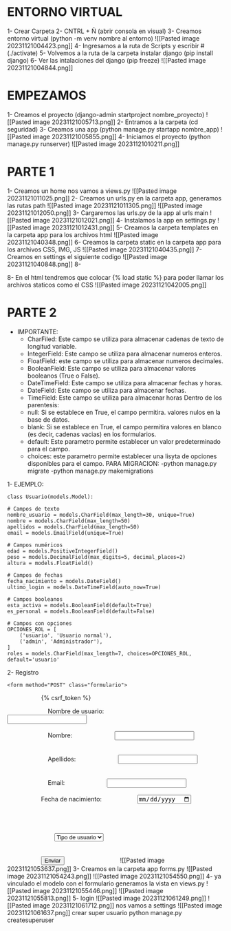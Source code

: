 
# ENTORNO VIRTUAL

1- Crear Carpeta
2- CNTRL + Ñ (abrir consola en visual)
3- Creamos entorno virtual (python -m venv nombre al entorno)
	![[Pasted image 20231121004423.png]]
4- Ingresamos a la ruta de Scripts y escribir #(./activate)
5- Volvemos a la ruta de la carpeta instalar django (pip install django)
6- Ver las intalaciones del django (pip freeze)
	![[Pasted image 20231121004844.png]]

# EMPEZAMOS

1- Creamos el proyecto (django-admin startproject nombre_proyecto)
	![[Pasted image 20231121005713.png]]
2- Entramos a la carpeta (cd seguridad)
3- Creamos una app (python manage.py startapp nombre_app)
	![[Pasted image 20231121005855.png]]
4- Iniciamos el proyecto (python manage.py runserver)
	![[Pasted image 20231121010211.png]]

# PARTE 1

1- Creamos un home nos vamos a views.py
	![[Pasted image 20231121011025.png]]
2- Creamos un urls.py en la carpeta app, generamos las rutas path 
	![[Pasted image 20231121011305.png]]
	![[Pasted image 20231121012050.png]]
3- Cargaremos las urls.py de la app al urls main
	![[Pasted image 20231121012021.png]]
4-	Instalamos la app en settings.py 
	![[Pasted image 20231121012431.png]]
5- Creamos la carpeta templates en la carpeta app para los archivos html
	![[Pasted image 20231121040348.png]]
6- Creamos la carpeta static en la carpeta app para los archivos CSS, IMG, JS
	![[Pasted image 20231121040435.png]]
7- Creamos en settings el siguiente codigo
	![[Pasted image 20231121040848.png]]
	8- 

8- En el html tendremos que colocar {% load static %} para poder llamar los archivos staticos como el CSS
	![[Pasted image 20231121042005.png]]

# PARTE 2

- IMPORTANTE:
	- CharFiled: Este campo se utiliza para almacenar cadenas de texto de longitud variable.
	- IntegerField: Este campo se utiliza para almacenar numeros enteros.
	- FloatField: este campo se utiliza para almacenar numeros decimales.
	- BooleanField: Este campo se utiliza para almacenar valores booleanos (True o False).
	- DateTimeField: Este campo se utiliza para almacenar fechas y horas.
	- DateField: Este campo se utiliza para almacenar fechas.
	- TimeField: Este campo se utiliza para almacenar horas
	Dentro de los parentesis: 
	- null: Si se establece en True, el campo permitira. valores nulos en la base de datos.
	- blank: Si se establece en True, el campo permitira valores en blanco (es decir, cadenas vacias) en los formularios.
	- default: Este parametro permite establecer un valor predeterminado para el campo.
	- choices: este parametro permite establecer una lisyta de opciones disponibles para el campo.
	PARA MIGRACION:
	-python manage.py migrate
	-python manage.py makemigrations

1- EJEMPLO:
	
	class Usuario(models.Model):

	# Campos de texto
    nombre_usuario = models.CharField(max_length=30, unique=True)
    nombre = models.CharField(max_length=50)
    apellidos = models.CharField(max_length=50)
    email = models.EmailField(unique=True)

    # Campos numéricos
    edad = models.PositiveIntegerField()
    peso = models.DecimalField(max_digits=5, decimal_places=2)
    altura = models.FloatField()

    # Campos de fechas
    fecha_nacimiento = models.DateField()
    ultimo_login = models.DateTimeField(auto_now=True)

    # Campos booleanos
    esta_activa = models.BooleanField(default=True)
    es_personal = models.BooleanField(default=False)

    # Campos con opciones
    OPCIONES_ROL = [
        ('usuario', 'Usuario normal'),
        ('admin', 'Administrador'),
    ]
    roles = models.CharField(max_length=7, choices=OPCIONES_ROL, default='usuario'
2- Registro

	<form method="POST" class="formulario">
                    {% csrf_token %}
                    <div class="entrada">
                        <label for="nombre_usuario">Nombre de usuario:</label>
                        <input type="text" name="nombre_usuario" required>
                    </div>
                    <div class="entrada">
                        <label for="nombre">Nombre:</label>
                        <input type="text" name="nombre" required>
                    </div>
                    <div class="entrada">
                        <label for="apellidos">Apellidos:</label>
                        <input type="text" name="apellidos" required>
                    </div>
                    <div class="entrada">
                        <label for="email">Email:</label>
                        <input type="email" name="email" required>
                    </div>
                    <div class="entrada">
                    <label for="fecha_nacimiento">Fecha de nacimiento:</label>
                    <input type="date" name="fecha_nacimiento" required>
                    </div>
                    <div class="entrada">
                        <div class="columna">
                            <div class="caja-select">
                            <select name="roles" required>
                                <option hidden>Tipo de usuario</option>
                                <option value="usuario">Usuario normal</option>
                            <option value="admin">Administrador</option>
                            </select>
                            </div>
                        </div>
                    </div>
                    <button type="submit">Enviar</button>
                </form>
                
	![[Pasted image 20231121053637.png]]
3- Creamos en la carpeta app forms.py 
	![[Pasted image 20231121054243.png]]
	![[Pasted image 20231121054550.png]]
4- ya vinculado el modelo con el formulario generamos la vista en views.py
	![[Pasted image 20231121055446.png]]
	![[Pasted image 20231121055813.png]]
5- login
![[Pasted image 20231121061249.png]]
![[Pasted image 20231121061712.png]]
nos vamos a settings 
![[Pasted image 20231121061637.png]]
crear super usuario python manage.py createsuperuser

